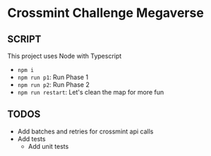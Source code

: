 # Crossmint Challenge Megaverse

## SCRIPT ##
This project uses Node with Typescript
- `npm i`
- `npm run p1`: Run Phase 1
- `npm run p2`: Run Phase 2
- `npm run restart`: Let's clean the map for more fun

## TODOS ##
- Add batches and retries for crossmint api calls
- Add tests
    -  Add unit tests
